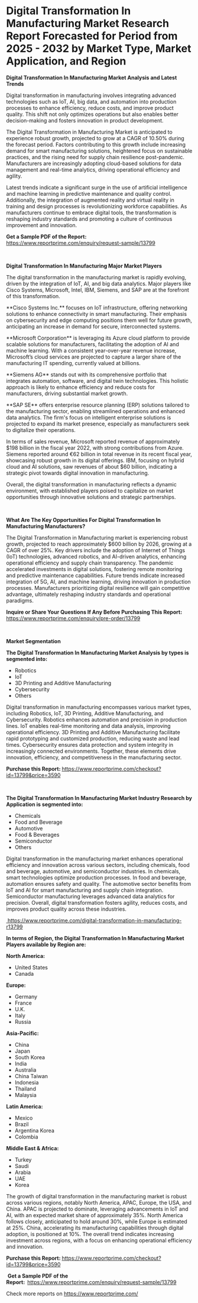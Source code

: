 <p><h1>Digital Transformation In Manufacturing Market Research Report Forecasted for Period from 2025 -  2032 by Market Type, Market Application, and Region</h1></p><p><strong>Digital Transformation In Manufacturing Market Analysis and Latest Trends</strong></p>
<p><p>Digital transformation in manufacturing involves integrating advanced technologies such as IoT, AI, big data, and automation into production processes to enhance efficiency, reduce costs, and improve product quality. This shift not only optimizes operations but also enables better decision-making and fosters innovation in product development.</p><p>The Digital Transformation in Manufacturing Market is anticipated to experience robust growth, projected to grow at a CAGR of 10.50% during the forecast period. Factors contributing to this growth include increasing demand for smart manufacturing solutions, heightened focus on sustainable practices, and the rising need for supply chain resilience post-pandemic. Manufacturers are increasingly adopting cloud-based solutions for data management and real-time analytics, driving operational efficiency and agility.</p><p>Latest trends indicate a significant surge in the use of artificial intelligence and machine learning in predictive maintenance and quality control. Additionally, the integration of augmented reality and virtual reality in training and design processes is revolutionizing workforce capabilities. As manufacturers continue to embrace digital tools, the transformation is reshaping industry standards and promoting a culture of continuous improvement and innovation.</p></p>
<p><strong>Get a Sample PDF of the Report:&nbsp;</strong> <a href="https://www.reportprime.com/enquiry/request-sample/13799?utm_campaign=3546&utm_medium=2&utm_source=Github&utm_content=ia&utm_term=20032025&utm_id=digital-transformation-in-manufacturing">https://www.reportprime.com/enquiry/request-sample/13799</a></p>
<p>&nbsp;</p>
<p><strong>Digital Transformation In Manufacturing Major Market Players</strong></p>
<p><p>The digital transformation in the manufacturing market is rapidly evolving, driven by the integration of IoT, AI, and big data analytics. Major players like Cisco Systems, Microsoft, Intel, IBM, Siemens, and SAP are at the forefront of this transformation.</p><p>**Cisco Systems Inc.** focuses on IoT infrastructure, offering networking solutions to enhance connectivity in smart manufacturing. Their emphasis on cybersecurity and edge computing positions them well for future growth, anticipating an increase in demand for secure, interconnected systems.</p><p>**Microsoft Corporation** is leveraging its Azure cloud platform to provide scalable solutions for manufacturers, facilitating the adoption of AI and machine learning. With a consistent year-over-year revenue increase, Microsoft’s cloud services are projected to capture a larger share of the manufacturing IT spending, currently valued at billions.</p><p>**Siemens AG** stands out with its comprehensive portfolio that integrates automation, software, and digital twin technologies. This holistic approach is likely to enhance efficiency and reduce costs for manufacturers, driving substantial market growth.</p><p>**SAP SE** offers enterprise resource planning (ERP) solutions tailored to the manufacturing sector, enabling streamlined operations and enhanced data analytics. The firm's focus on intelligent enterprise solutions is projected to expand its market presence, especially as manufacturers seek to digitalize their operations.</p><p>In terms of sales revenue, Microsoft reported revenue of approximately $198 billion in the fiscal year 2022, with strong contributions from Azure. Siemens reported around €62 billion in total revenue in its recent fiscal year, showcasing robust growth in its digital offerings. IBM, focusing on hybrid cloud and AI solutions, saw revenues of about $60 billion, indicating a strategic pivot towards digital innovation in manufacturing.</p><p>Overall, the digital transformation in manufacturing reflects a dynamic environment, with established players poised to capitalize on market opportunities through innovative solutions and strategic partnerships.</p></p>
<p>&nbsp;</p>
<p><strong>What Are The Key Opportunities For Digital Transformation In Manufacturing Manufacturers?</strong></p>
<p><p>The Digital Transformation in Manufacturing market is experiencing robust growth, projected to reach approximately $600 billion by 2026, growing at a CAGR of over 25%. Key drivers include the adoption of Internet of Things (IoT) technologies, advanced robotics, and AI-driven analytics, enhancing operational efficiency and supply chain transparency. The pandemic accelerated investments in digital solutions, fostering remote monitoring and predictive maintenance capabilities. Future trends indicate increased integration of 5G, AI, and machine learning, driving innovation in production processes. Manufacturers prioritizing digital resilience will gain competitive advantage, ultimately reshaping industry standards and operational paradigms.</p></p>
<p><strong>Inquire or Share Your Questions If Any Before Purchasing This Report:</strong> <a href="https://www.reportprime.com/enquiry/pre-order/13799?utm_campaign=3546&utm_medium=2&utm_source=Github&utm_content=ia&utm_term=20032025&utm_id=digital-transformation-in-manufacturing">https://www.reportprime.com/enquiry/pre-order/13799</a></p>
<p>&nbsp;</p>
<p><strong>Market Segmentation</strong></p>
<p><strong>The Digital Transformation In Manufacturing Market Analysis by types is segmented into:</strong></p>
<p><ul><li>Robotics</li><li>IoT</li><li>3D Printing and Additive Manufacturing</li><li>Cybersecurity</li><li>Others</li></ul></p>
<p><p>Digital transformation in manufacturing encompasses various market types, including Robotics, IoT, 3D Printing, Additive Manufacturing, and Cybersecurity. Robotics enhances automation and precision in production lines. IoT enables real-time monitoring and data analysis, improving operational efficiency. 3D Printing and Additive Manufacturing facilitate rapid prototyping and customized production, reducing waste and lead times. Cybersecurity ensures data protection and system integrity in increasingly connected environments. Together, these elements drive innovation, efficiency, and competitiveness in the manufacturing sector.</p></p>
<p><strong>Purchase this Report:&nbsp;</strong><a href="https://www.reportprime.com/checkout?id=13799&price=3590&utm_campaign=3546&utm_medium=2&utm_source=Github&utm_content=ia&utm_term=20032025&utm_id=digital-transformation-in-manufacturing">https://www.reportprime.com/checkout?id=13799&price=3590</a></p>
<p>&nbsp;</p>
<p><strong>The Digital Transformation In Manufacturing Market Industry Research by Application is segmented into:</strong></p>
<p><ul><li>Chemicals</li><li>Food and Beverage</li><li>Automotive</li><li>Food & Beverages</li><li>Semiconductor</li><li>Others</li></ul></p>
<p><p>Digital transformation in the manufacturing market enhances operational efficiency and innovation across various sectors, including chemicals, food and beverage, automotive, and semiconductor industries. In chemicals, smart technologies optimize production processes. In food and beverage, automation ensures safety and quality. The automotive sector benefits from IoT and AI for smart manufacturing and supply chain integration. Semiconductor manufacturing leverages advanced data analytics for precision. Overall, digital transformation fosters agility, reduces costs, and improves product quality across these industries.</p></p>
<p><a href="https://www.reportprime.com/digital-transformation-in-manufacturing-r13799?utm_campaign=3546&utm_medium=2&utm_source=Github&utm_content=ia&utm_term=20032025&utm_id=digital-transformation-in-manufacturing">&nbsp;https://www.reportprime.com/digital-transformation-in-manufacturing-r13799</a></p>
<p><strong>In terms of Region, the Digital Transformation In Manufacturing Market Players available by Region are:</strong></p>
<p>
    <p> <strong> North America: </strong>
        <ul>
            <li>United States</li>
            <li>Canada</li>
        </ul>
        </p> 
    <p> <strong> Europe: </strong>
        <ul>
            <li>Germany</li>
            <li>France</li>
            <li>U.K.</li>
            <li>Italy</li>
            <li>Russia</li>
        </ul>
        </p> 
    <p> <strong> Asia-Pacific: </strong>
        <ul>
            <li>China</li>
            <li>Japan</li>
            <li>South Korea</li>
            <li>India</li>
            <li>Australia</li>
            <li>China Taiwan</li>
            <li>Indonesia</li>
            <li>Thailand</li>
            <li>Malaysia</li>
        </ul>
        </p> 
    <p> <strong> Latin America: </strong>
        <ul>
            <li>Mexico</li>
            <li>Brazil</li>
            <li>Argentina Korea</li>
            <li>Colombia</li>
        </ul>
        </p> 
    <p> <strong> Middle East & Africa: </strong>
        <ul>
            <li>Turkey</li>
            <li>Saudi</li>
            <li>Arabia</li>
            <li>UAE</li>
            <li>Korea</li>
        </ul>
    </p>
    </p>
<p><p>The growth of digital transformation in the manufacturing market is robust across various regions, notably North America, APAC, Europe, the USA, and China. APAC is projected to dominate, leveraging advancements in IoT and AI, with an expected market share of approximately 35%. North America follows closely, anticipated to hold around 30%, while Europe is estimated at 25%. China, accelerating its manufacturing capabilities through digital adoption, is positioned at 10%. The overall trend indicates increasing investment across regions, with a focus on enhancing operational efficiency and innovation.</p></p>
<p><strong>Purchase this Report: </strong><a href="https://www.reportprime.com/checkout?id=13799&price=3590&utm_campaign=3546&utm_medium=2&utm_source=Github&utm_content=ia&utm_term=20032025&utm_id=digital-transformation-in-manufacturing">https://www.reportprime.com/checkout?id=13799&price=3590</a></p>
<p>&nbsp;<strong>Get a Sample PDF of the Report:&nbsp;&nbsp;</strong><a href="https://www.reportprime.com/enquiry/request-sample/13799?utm_campaign=3546&utm_medium=2&utm_source=Github&utm_content=ia&utm_term=20032025&utm_id=digital-transformation-in-manufacturing">https://www.reportprime.com/enquiry/request-sample/13799</a></p>
<p><strong></strong></p>
<p>Check more reports on <a href="https://www.reportprime.com/?utm_campaign=3546&utm_medium=2&utm_source=Github&utm_content=ia&utm_term=20032025&utm_id=digital-transformation-in-manufacturing">https://www.reportprime.com/</a></p>
